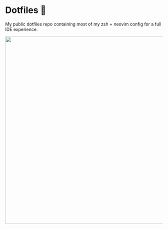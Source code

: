 Dotfiles :wrench:
==========

My public dotfiles repo containing most of my zsh + neovim config for a full IDE experience.

<img src="https://user-images.githubusercontent.com/33410545/146637555-f7aa5497-50c0-4394-9fca-4febe9eddc68.png" width="600"/>

